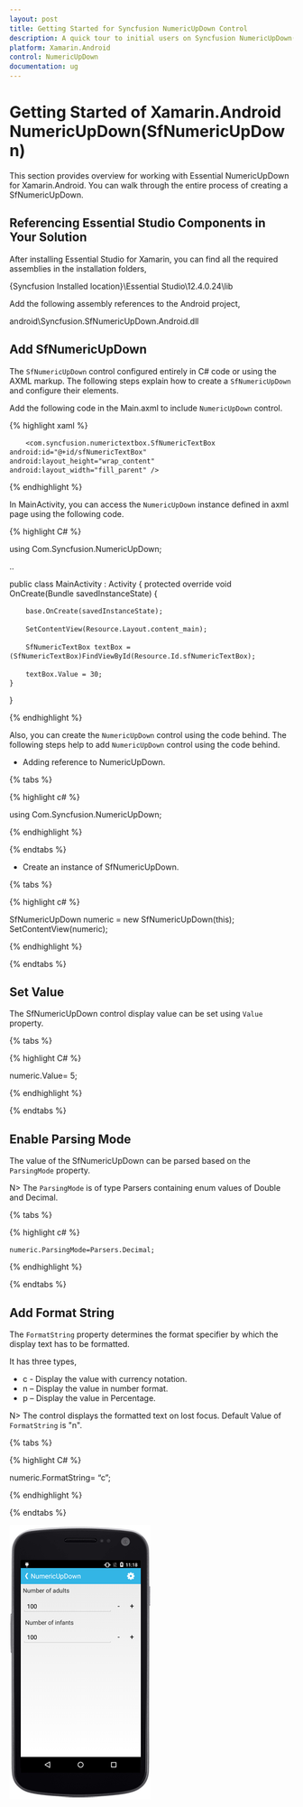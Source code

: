 ```yaml
---
layout: post
title: Getting Started for Syncfusion NumericUpDown Control
description: A quick tour to initial users on Syncfusion NumericUpDown(SfNumericUpDown) control for Xamarin.Android platform 
platform: Xamarin.Android
control: NumericUpDown 
documentation: ug
---
```


# Getting Started of Xamarin.Android NumericUpDown(SfNumericUpDown)

This section provides overview for working with Essential NumericUpDown for Xamarin.Android. You can walk through the entire process of creating a SfNumericUpDown.

## Referencing Essential Studio Components in Your Solution	

After installing Essential Studio for Xamarin, you can find all the required assemblies in the installation folders,

{Syncfusion Installed location}\Essential Studio\12.4.0.24\lib

Add the following assembly references to the Android project,

android\Syncfusion.SfNumericUpDown.Android.dll

## Add SfNumericUpDown

The `SfNumericUpDown` control configured entirely in C# code or using the AXML markup. The following steps explain how to create a `SfNumericUpDown` and configure their elements.

Add the following code in the Main.axml to include `NumericUpDown` control.

{% highlight xaml %}

<?xml version="1.0" encoding="utf-8"?>
<LinearLayout xmlns:android="http://schemas.android.com/apk/res/android"
	android:orientation="vertical"
	android:layout_width="match_parent"
	android:layout_height="match_parent">

        <com.syncfusion.numerictextbox.SfNumericTextBox 
	android:id="@+id/sfNumericTextBox"    
	android:layout_height="wrap_content" 
	android:layout_width="fill_parent" />

</LinearLayout> 
  
{% endhighlight %}

In MainActivity, you can access the `NumericUpDown` instance defined in axml page using the following code.

{% highlight C# %}

using Com.Syncfusion.NumericUpDown;

..

public class MainActivity : Activity
{
    protected override void OnCreate(Bundle savedInstanceState)
    {
    
        base.OnCreate(savedInstanceState);

        SetContentView(Resource.Layout.content_main);

        SfNumericTextBox textBox = (SfNumericTextBox)FindViewById(Resource.Id.sfNumericTextBox);

        textBox.Value = 30;
    }
}

{% endhighlight %}

Also, you can create the `NumericUpDown` control using the code behind. The following steps help to add `NumericUpDown` control using the code behind.

* Adding reference to NumericUpDown.

{% tabs %}

{% highlight c# %}

using Com.Syncfusion.NumericUpDown;

{% endhighlight %}

{% endtabs %}

* Create an instance of SfNumericUpDown.

{% tabs %}

{% highlight c# %}

SfNumericUpDown numeric = new SfNumericUpDown(this);
SetContentView(numeric);

{% endhighlight %}

{% endtabs %}

## Set Value

The SfNumericUpDown control display value can be set using `Value` property. 

{% tabs %}

{% highlight C# %}

numeric.Value= 5;

{% endhighlight %}

{% endtabs %}

## Enable Parsing Mode

The value of the SfNumericUpDown can be parsed based on the `ParsingMode` property. 

N> The `ParsingMode` is of type Parsers containing enum values of Double and Decimal.

{% tabs %}

{% highlight c# %}

	numeric.ParsingMode=Parsers.Decimal;
	
{% endhighlight %}

{% endtabs %}

## Add Format String

The `FormatString` property determines the format specifier by which the display text has to be formatted. 

It has three types,

* c - Display the value with currency notation.
* n – Display the value in number format.
* p – Display the value in Percentage.

N> The control displays the formatted text on lost focus. Default Value of `FormatString` is "n".

{% tabs %}

{% highlight C# %}

numeric.FormatString= “c”;

{% endhighlight %}

{% endtabs %}

![Xamarin.Android NumericUpDown getting started Image](images/gettingstarted.png)
